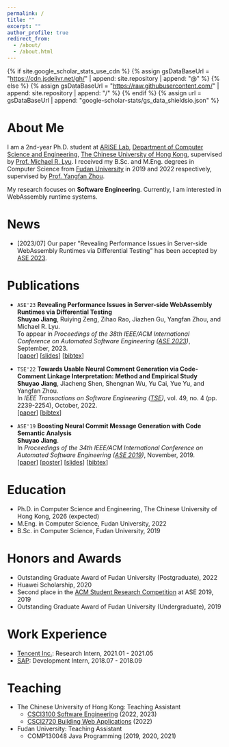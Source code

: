```yaml
---
permalink: /
title: ""
excerpt: ""
author_profile: true
redirect_from: 
  - /about/
  - /about.html
---
```


{% if site.google_scholar_stats_use_cdn %}
{% assign gsDataBaseUrl = "https://cdn.jsdelivr.net/gh/" | append: site.repository | append: "@" %}
{% else %}
{% assign gsDataBaseUrl = "https://raw.githubusercontent.com/" | append: site.repository | append: "/" %}
{% endif %}
{% assign url = gsDataBaseUrl | append: "google-scholar-stats/gs_data_shieldsio.json" %}


About Me
====
I am a 2nd-year Ph.D. student at [ARISE Lab](http://ariselab.cse.cuhk.edu.hk/), [Department of Computer Science and Engineering](https://www.cse.cuhk.edu.hk/), [The Chinese University of Hong Kong](https://www.cuhk.edu.hk/), supervised by [Prof. Michael R. Lyu](http://www.cse.cuhk.edu.hk/lyu/). I received my B.Sc. and M.Eng. degrees in Computer Science from [Fudan University](https://www.fudan.edu.cn/) in 2019 and 2022 respectively, supervised by [Prof. Yangfan Zhou](https://appsrv.cse.cuhk.edu.hk/~yfzhou/).

My research focuses on **Software Engineering**. Currently, I am interested in WebAssembly runtime systems.


News
====
* [2023/07] Our paper "Revealing Performance Issues in Server-side WebAssembly Runtimes via Differential Testing" has been accepted by [ASE 2023](https://conf.researchr.org/home/ase-2023).


Publications
====
* `ASE'23` **Revealing Performance Issues in Server-side WebAssembly Runtimes via Differential Testing**  
  **Shuyao Jiang**, Ruiying Zeng, Zihao Rao, Jiazhen Gu, Yangfan Zhou, and Michael R. Lyu.  
  To appear in *Proceedings of the 38th IEEE/ACM International Conference on Automated Software Engineering ([ASE 2023](https://conf.researchr.org/home/ase-2023))*, September, 2023.  
  [[paper](https://arxiv.org/abs/2309.12167)]
  [[slides](https://shuyaojiang.github.io/files/ase23/ASE23_WarpDiff_Slides.pdf)]
  [[bibtex](https://shuyaojiang.github.io/files/ase23/ase23-bibtex.bib)]

* `TSE'22` **Towards Usable Neural Comment Generation via Code-Comment Linkage Interpretation: Method and Empirical Study**  
  **Shuyao Jiang**, Jiacheng Shen, Shengnan Wu, Yu Cai, Yue Yu, and Yangfan Zhou.  
  In *IEEE Transactions on Software Engineering ([TSE](https://ieeexplore.ieee.org/xpl/RecentIssue.jsp?punumber=32))*, vol. 49, no. 4 (pp. 2239-2254), October, 2022.  
  [[paper](https://doi.org/10.1109/TSE.2022.3214859)]
  [[bibtex](https://shuyaojiang.github.io/files/tse22/tse22-bibtex.bib)]

* `ASE'19` **Boosting Neural Commit Message Generation with Code Semantic Analysis**   
  **Shuyao Jiang**.  
  In *Proceedings of the 34th IEEE/ACM International Conference on Automated Software Engineering ([ASE 2019](https://2019.ase-conferences.org/))*, November, 2019.  
  [[paper](https://doi.org/10.1109/ASE.2019.00162)]
  [[poster](https://shuyaojiang.github.io/files/ase19/src-poster.pdf)]
  [[slides](https://shuyaojiang.github.io/files/ase19/src-slides.pdf)]
  [[bibtex](https://shuyaojiang.github.io/files/ase19/ase19-bibtex.bib)]


Education
======
* Ph.D. in Computer Science and Engineering, The Chinese University of Hong Kong, 2026 (expected)
* M.Eng. in Computer Science, Fudan University, 2022
* B.Sc. in Computer Science, Fudan University, 2019


Honors and Awards
======
* Outstanding Graduate Award of Fudan University (Postgraduate), 2022
* Huawei Scholarship, 2020
* Second place in the [ACM Student Research Competition](https://src.acm.org/) at ASE 2019, 2019
* Outstanding Graduate Award of Fudan University (Undergraduate), 2019


Work Experience
======
* [Tencent Inc.](https://www.tencent.com/en-us/): Research Intern, 2021.01 - 2021.05
* [SAP](https://www.sap.com/): Development Intern, 2018.07 - 2018.09

  
Teaching
======
* The Chinese University of Hong Kong: Teaching Assistant
  * [CSCI3100 Software Engineering](https://www.cse.cuhk.edu.hk/academics/ug-course-list/csci3100/) (2022, 2023)
  * [CSCI2720 Building Web Applications](https://www.cse.cuhk.edu.hk/academics/ug-course-list/csci2720/) (2022)
* Fudan University: Teaching Assistant
  * COMP130048 Java Programming (2019, 2020, 2021)

&nbsp;
